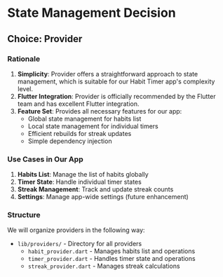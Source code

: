 # State Management Decision

## Choice: Provider

### Rationale
1. **Simplicity**: Provider offers a straightforward approach to state management, which is suitable for our Habit Timer app's complexity level.
2. **Flutter Integration**: Provider is officially recommended by the Flutter team and has excellent Flutter integration.
3. **Feature Set**: Provides all necessary features for our app:
   - Global state management for habits list
   - Local state management for individual timers
   - Efficient rebuilds for streak updates
   - Simple dependency injection

### Use Cases in Our App
1. **Habits List**: Manage the list of habits globally
2. **Timer State**: Handle individual timer states
3. **Streak Management**: Track and update streak counts
4. **Settings**: Manage app-wide settings (future enhancement)

### Structure
We will organize providers in the following way:
- `lib/providers/` - Directory for all providers
  - `habit_provider.dart` - Manages habits list and operations
  - `timer_provider.dart` - Handles timer state and operations
  - `streak_provider.dart` - Manages streak calculations
